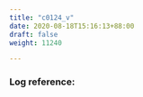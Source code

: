 ```yaml
---
title: "c0124_v"
date: 2020-08-18T15:16:13+88:00
draft: false
weight: 11240

---
```


### Log reference: <no value>

```
